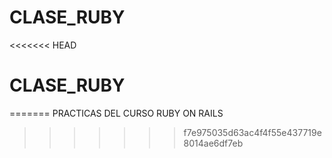 # CLASE_RUBY
<<<<<<< HEAD
# CLASE_RUBY
=======
PRACTICAS DEL CURSO RUBY ON RAILS
>>>>>>> f7e975035d63ac4f4f55e437719e8014ae6df7eb
